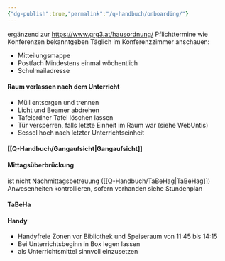 ```yaml
---
{"dg-publish":true,"permalink":"/q-handbuch/onboarding/"}
---
```


ergänzend zur https://www.grg3.at/hausordnung/
Pflichttermine wie Konferenzen bekanntgeben
Täglich im Konferenzzimmer anschauen:
* Mitteilungsmappe
* Postfach
Mindestens einmal wöchentlich
* Schulmailadresse
#### Raum verlassen nach dem Unterricht
* Müll entsorgen und trennen
* Licht und Beamer abdrehen
* Tafelordner Tafel löschen lassen
* Tür versperren, falls letzte Einheit im Raum war (siehe WebUntis)
* Sessel hoch nach letzter Unterrichtseinheit 
#### [[Q-Handbuch/Gangaufsicht\|Gangaufsicht]]
#### Mittagsüberbrückung
ist nicht Nachmittagsbetreuung ([[Q-Handbuch/TaBeHag\|TaBeHag]])
Anwesenheiten kontrollieren, sofern vorhanden siehe Stundenplan

#### TaBeHa
#### Handy
* Handyfreie Zonen vor Bibliothek und Speiseraum von 11:45 bis 14:15
* Bei Unterrichtsbeginn in Box legen lassen
* als Unterrichtsmittel sinnvoll einzusetzen
